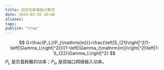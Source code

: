 ```yaml
---
title: 实际功率增益计算式
date: 2024-03-20 10:46
aliases: 
tags: 
publish: "true"
---
```

$$
G=\frac{P_L}{P_{\mathrm{in}}}=\frac{\left|S_{21}\right|^2(1-\left|\Gamma_L\right|^2)}{(1-\left|\Gamma_{\mathrm{in}}\right|^2)\left|1-S_{22}\Gamma_L\right|^2}
$$ 
$P_L$ 是负载耗散的功率；$P_{in}$ 是双端口网络输入功率。